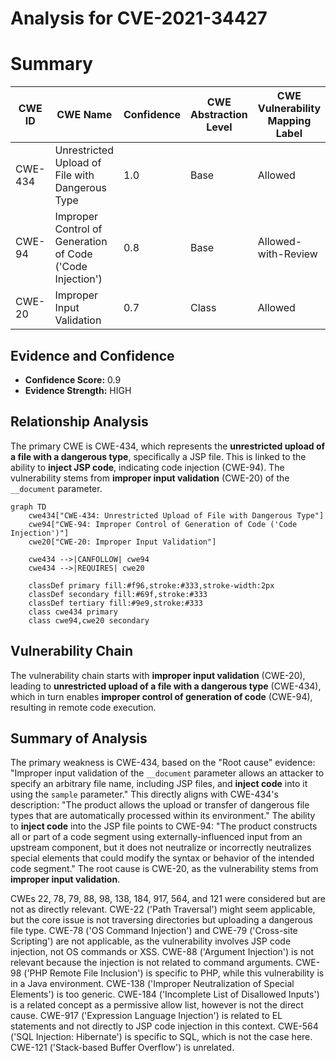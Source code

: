 # Analysis for CVE-2021-34427

# Summary
| CWE ID | CWE Name | Confidence | CWE Abstraction Level | CWE Vulnerability Mapping Label | CWE-Vulnerability Mapping Notes |
|---|---|---|---|---|---|
| CWE-434 | Unrestricted Upload of File with Dangerous Type | 1.0 | Base | Allowed | Primary CWE |
| CWE-94 | Improper Control of Generation of Code ('Code Injection') | 0.8 | Base | Allowed-with-Review | Secondary CWE |
| CWE-20 | Improper Input Validation | 0.7 | Class | Allowed | Secondary CWE |

## Evidence and Confidence

*   **Confidence Score:** 0.9
*   **Evidence Strength:** HIGH

## Relationship Analysis
The primary CWE is CWE-434, which represents the **unrestricted upload of a file with a dangerous type**, specifically a JSP file. This is linked to the ability to **inject JSP code**, indicating code injection (CWE-94). The vulnerability stems from **improper input validation** (CWE-20) of the `__document` parameter.

```mermaid
graph TD
    cwe434["CWE-434: Unrestricted Upload of File with Dangerous Type"]
    cwe94["CWE-94: Improper Control of Generation of Code ('Code Injection')"]
    cwe20["CWE-20: Improper Input Validation"]

    cwe434 -->|CANFOLLOW| cwe94
    cwe434 -->|REQUIRES| cwe20

    classDef primary fill:#f96,stroke:#333,stroke-width:2px
    classDef secondary fill:#69f,stroke:#333
    classDef tertiary fill:#9e9,stroke:#333
    class cwe434 primary
    class cwe94,cwe20 secondary
```

## Vulnerability Chain
The vulnerability chain starts with **improper input validation** (CWE-20), leading to **unrestricted upload of a file with a dangerous type** (CWE-434), which in turn enables **improper control of generation of code** (CWE-94), resulting in remote code execution.

## Summary of Analysis
The primary weakness is CWE-434, based on the "Root cause" evidence: "Improper input validation of the `__document` parameter allows an attacker to specify an arbitrary file name, including JSP files, and **inject code** into it using the `sample` parameter." This directly aligns with CWE-434's description: "The product allows the upload or transfer of dangerous file types that are automatically processed within its environment." The ability to **inject code** into the JSP file points to CWE-94: "The product constructs all or part of a code segment using externally-influenced input from an upstream component, but it does not neutralize or incorrectly neutralizes special elements that could modify the syntax or behavior of the intended code segment." The root cause is CWE-20, as the vulnerability stems from **improper input validation**.

CWEs 22, 78, 79, 88, 98, 138, 184, 917, 564, and 121 were considered but are not as directly relevant. CWE-22 ('Path Traversal') might seem applicable, but the core issue is not traversing directories but uploading a dangerous file type. CWE-78 ('OS Command Injection') and CWE-79 ('Cross-site Scripting') are not applicable, as the vulnerability involves JSP code injection, not OS commands or XSS. CWE-88 ('Argument Injection') is not relevant because the injection is not related to command arguments. CWE-98 ('PHP Remote File Inclusion') is specific to PHP, while this vulnerability is in a Java environment. CWE-138 ('Improper Neutralization of Special Elements') is too generic. CWE-184 ('Incomplete List of Disallowed Inputs') is a related concept as a permissive allow list, however is not the direct cause. CWE-917 ('Expression Language Injection') is related to EL statements and not directly to JSP code injection in this context. CWE-564 ('SQL Injection: Hibernate') is specific to SQL, which is not the case here. CWE-121 ('Stack-based Buffer Overflow') is unrelated.